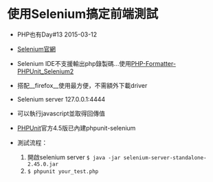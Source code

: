 # 使用Selenium搞定前端測試

* PHP也有Day#13 2015-03-12
* [Selenium官網](http://www.seleniumhq.org)
   


* Selenium IDE不支援輸出php錄製碼...使用[PHP-Formatter-PHPUnit_Selenium2](https://github.com/suzuki/PHP-Formatter-PHPUnit_Selenium2)
  
* 搭配__firefox__使用最方便，不需額外下載driver
   
* Selenium server 127.0.0.1:4444
   
* 可以執行javascript並取得回傳值
   
* [PHPUnit](https://phpunit.de)官方4.5版已內建phpunit-selenium
   
* 測試流程：
  1. 開啟selenium server `$ java -jar selenium-server-standalone-2.45.0.jar`
  2. `$ phpunit your_test.php`
  

